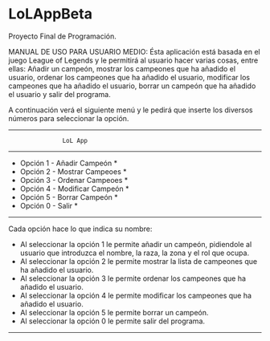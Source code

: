 # LoLAppBeta
Proyecto Final de Programación.

MANUAL DE USO PARA USUARIO MEDIO:
Ésta aplicación está basada en el juego League of Legends y le permitirá al usuario hacer varias cosas, entre ellas:
Añadir un campeón, mostrar los campeones que ha añadido el usuario, ordenar los campeones que ha añadido el usuario, modificar los
campeones que ha añadido el usuario, borrar un campeón que ha añadido el usuario y salir del programa.

A continuación verá el siguiente menú y le pedirá que inserte los diversos números para seleccionar la opción.

***************************************************
                   LoL App                       
***************************************************
* Opción 1 - Añadir Campeón                       *
* Opción 2 - Mostrar Campeoes                    *
* Opción 3 - Ordenar Campeoes                    *
* Opción 4 - Modificar Campeón                    *
* Opción 5 - Borrar Campeón                       *                      
* Opción 0 - Salir                                *
***************************************************

Cada opción hace lo que indica su nombre:

* Al seleccionar la opción 1 le permite añadir un campeón, pidiendole al usuario que introduzca el nombre, la raza, la zona y el rol que ocupa.
* Al seleccionar la opción 2 le permite mostrar la lista de campeones que ha añadido el usuario.
* Al seleccionar la opción 3 le permite ordenar los campeones que ha añadido el usuario.
* Al seleccionar la opción 4 le permite modificar los campeones que ha añadido el usuario.
* Al seleccionar la opción 5 le permite borrar un campeón.
* Al seleccionar la opción 0 le permite salir del programa.
*******************************************************************************************************************************************
